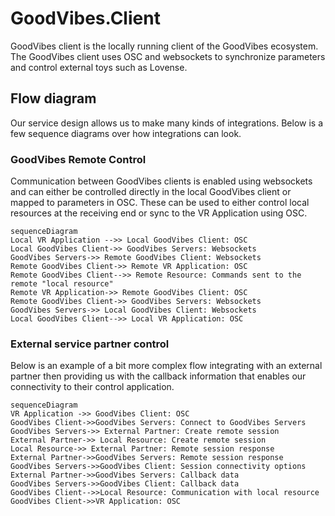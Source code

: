 
# GoodVibes.Client
GoodVibes client is the locally running client of the GoodVibes ecosystem. The GoodVibes client uses OSC and websockets to synchronize parameters and control external toys such as Lovense.

## Flow diagram

Our service design allows us to make many kinds of integrations. Below is a few sequence diagrams over how integrations can look.

### GoodVibes Remote Control
Communication between GoodVibes clients is enabled using websockets and can either be controlled directly in the local GoodVibes client or mapped to parameters in OSC. These can be used to either control local resources at the receiving end or sync to the VR Application using OSC.
```mermaid
sequenceDiagram
Local VR Application -->> Local GoodVibes Client: OSC
Local GoodVibes Client->> GoodVibes Servers: Websockets
GoodVibes Servers->> Remote GoodVibes Client: Websockets
Remote GoodVibes Client->> Remote VR Application: OSC
Remote GoodVibes Client-->> Remote Resource: Commands sent to the remote "local resource"
Remote VR Application->> Remote GoodVibes Client: OSC
Remote GoodVibes Client->> GoodVibes Servers: Websockets
GoodVibes Servers->> Local GoodVibes Client: Websockets
Local GoodVibes Client-->> Local VR Application: OSC
```

### External service partner control
Below is an example of a bit more complex flow integrating with an external partner then providing us with the callback information that enables our connectivity to their control application.
```mermaid
sequenceDiagram
VR Application ->> GoodVibes Client: OSC
GoodVibes Client->>GoodVibes Servers: Connect to GoodVibes Servers
GoodVibes Servers->> External Partner: Create remote session
External Partner->> Local Resource: Create remote session
Local Resource->> External Partner: Remote session response
External Partner->>GoodVibes Servers: Remote session response
GoodVibes Servers->>GoodVibes Client: Session connectivity options
External Partner->>GoodVibes Servers: Callback data
GoodVibes Servers->>GoodVibes Client: Callback data
GoodVibes Client-->>Local Resource: Communication with local resource
GoodVibes Client->>VR Application: OSC
```
